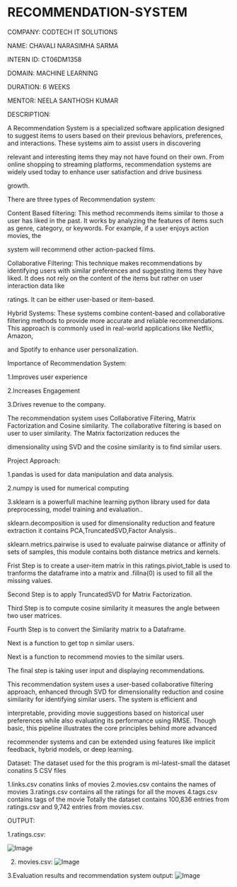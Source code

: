 # RECOMMENDATION-SYSTEM

COMPANY: CODTECH IT SOLUTIONS

NAME: CHAVALI NARASIMHA SARMA

INTERN ID: CT06DM1358

DOMAIN: MACHINE LEARNING

DURATION: 6 WEEKS

MENTOR: NEELA SANTHOSH KUMAR

DESCRIPTION:

A Recommendation System is a specialized software application designed to suggest items to users based on their previous behaviors, preferences, and interactions. These systems aim to assist users in discovering

relevant and interesting items they may not have found on their own. From online shopping to streaming platforms, recommendation systems are widely used today to enhance user satisfaction and drive business

growth.

There are three types of Recommendation system:

Content Based filtering: This method recommends items similar to those a user has liked in the past. It works by analyzing the features of items such as genre, category, or keywords. For example, if a user enjoys action movies, the

system will recommend other action-packed films.

Collaborative Filtering: This technique makes recommendations by identifying users with similar preferences and suggesting items they have liked. It does not rely on the content of the items but rather on user interaction data like

ratings. It can be either user-based or item-based.

Hybrid Systems: These systems combine content-based and collaborative filtering methods to provide more accurate and reliable recommendations. This approach is commonly used in real-world applications like Netflix, Amazon,

and Spotify to enhance user personalization.

Importance of Recommendation System:

1.Improves user experience

2.Increases Engagement

3.Drives revenue to the company.

The recommendation system uses Collaborative Filtering, Matrix Factorization and Cosine similarity. The collaborative filtering is based on user to user similarity. The Matrix factorization reduces the

dimensionality using SVD and the cosine similarity is to find similar users.

Project Approach:

1.pandas is used for data manipulation and data analysis.

2.numpy is used for numerical computing

3.sklearn is a powerfull machine learning python library used for data preprocessing, model training and evaluation..

sklearn.decomposition is used for dimensionality reduction and feature extraction it contains PCA,TruncatedSVD,Factor Analysis..

sklearn.metrics.pairwise is used to evaluate pairwise diatance or affinity of sets of samples, this module contains both distance metrics and kernels.

Frist Step is to create a user-item matrix in this ratings.piviot_table is used to tranforms the dataframe into a matrix and .fillna(0) is used to fill all the missing values.

Second Step is to apply TruncatedSVD for Matrix Factorization.

Third Step is to compute cosine similarity it measures the angle between two user matrices.

Fourth Step is to convert the Similarity matrix to a Dataframe.

Next is a function to get top n similar users.

Next is a function to recommend movies to the similar users.

The final step is taking user input and displaying recommendations.

This recommendation system uses a user-based collaborative filtering approach, enhanced through SVD for dimensionality reduction and cosine similarity for identifying similar users. The system is efficient and

interpretable, providing movie suggestions based on historical user preferences while also evaluating its performance using RMSE. Though basic, this pipeline illustrates the core principles behind more advanced

recommender systems and can be extended using features like implicit feedback, hybrid models, or deep learning.

Dataset: The dataset used for the this program is ml-latest-small the dataset conatins 5 CSV files

1.links.csv conatins links of movies
2.movies.csv contains the names of movies
3.ratings.csv contains all the ratings for all the moves
4.tags.csv contains tags of the movie
Totally the dataset contains 100,836 entries from ratings.csv and 9,742 entries from movies.csv.

OUTPUT:

1.ratings.csv:

![Image](https://github.com/user-attachments/assets/7069d592-4c0c-46cf-b34f-bfdd3fdeab53)

2. movies.csv:
![Image](https://github.com/user-attachments/assets/1befbad9-e098-4d44-8317-db34a844674b)

3.Evaluation results and recommendation system output:
![Image](https://github.com/user-attachments/assets/cf1e16d9-70b4-464e-ae2f-c69f860c8d0f)



